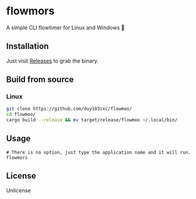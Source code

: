 # flowmors

A simple CLI flowtimer for Linux and Windows 🍅

## Installation

Just visit [Releases](https://github.com/duy103zxc/flowmoo/releases) to grab the binary.

## Build from source

### Linux

```bash
git clone https://github.com/duy103zxc/flowmoo/
cd flowmoo/
cargo build --release && mv target/release/flowmoo ~/.local/bin/
```

## Usage
```
# There is no option, just type the application name and it will run.
flowmors
```

## License
Unlicense